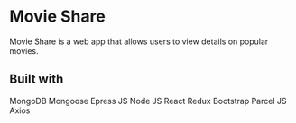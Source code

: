 # Movie Share

Movie Share is a web app that allows users to view details on popular movies.

## Built with

MongoDB
Mongoose
Epress JS
Node JS
React
Redux
Bootstrap
Parcel JS
Axios
